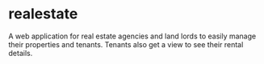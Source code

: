 # realestate
A web application for real estate agencies and land lords to easily manage their properties and tenants.
Tenants also get a view to see their rental details.
